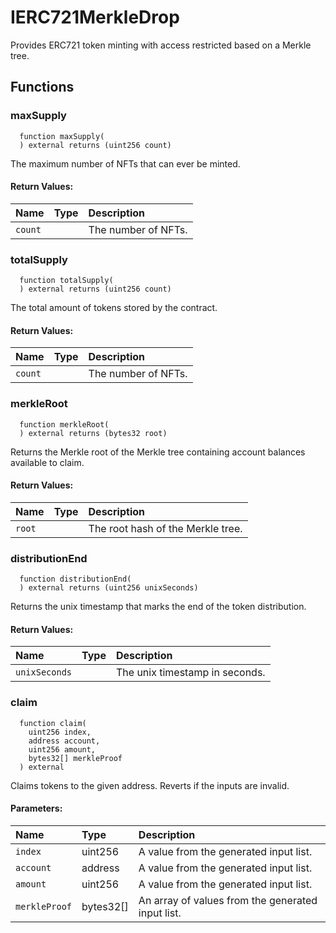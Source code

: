 # IERC721MerkleDrop

Provides ERC721 token minting with access restricted based on a Merkle tree.



## Functions
### maxSupply
```solidity
  function maxSupply(
  ) external returns (uint256 count)
``` 
The maximum number of NFTs that can ever be minted.



#### Return Values:
| Name                           | Type          | Description                                                                  |
| :----------------------------- | :------------ | :--------------------------------------------------------------------------- |
|`count`|  | The number of NFTs.
### totalSupply
```solidity
  function totalSupply(
  ) external returns (uint256 count)
``` 
The total amount of tokens stored by the contract.



#### Return Values:
| Name                           | Type          | Description                                                                  |
| :----------------------------- | :------------ | :--------------------------------------------------------------------------- |
|`count`|  | The number of NFTs.
### merkleRoot
```solidity
  function merkleRoot(
  ) external returns (bytes32 root)
``` 
Returns the Merkle root of the Merkle tree containing account balances available to claim.



#### Return Values:
| Name                           | Type          | Description                                                                  |
| :----------------------------- | :------------ | :--------------------------------------------------------------------------- |
|`root`|  | The root hash of the Merkle tree.
### distributionEnd
```solidity
  function distributionEnd(
  ) external returns (uint256 unixSeconds)
``` 
Returns the unix timestamp that marks the end of the token distribution.



#### Return Values:
| Name                           | Type          | Description                                                                  |
| :----------------------------- | :------------ | :--------------------------------------------------------------------------- |
|`unixSeconds`|  | The unix timestamp in seconds.
### claim
```solidity
  function claim(
    uint256 index,
    address account,
    uint256 amount,
    bytes32[] merkleProof
  ) external
``` 
Claims tokens to the given address. Reverts if the inputs are invalid.


#### Parameters:
| Name | Type | Description                                                          |
| :--- | :--- | :------------------------------------------------------------------- |
|`index` | uint256 | A value from the generated input list.
|`account` | address | A value from the generated input list.
|`amount` | uint256 | A value from the generated input list.
|`merkleProof` | bytes32[] | An array of values from the generated input list.






